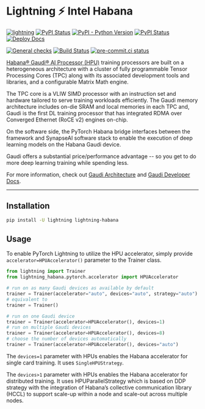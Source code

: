 # Lightning ⚡ Intel Habana

[![lightning](https://img.shields.io/badge/-Lightning_2.0+-792ee5?logo=pytorchlightning&logoColor=white)](https://lightning.ai/)
[![PyPI Status](https://badge.fury.io/py/lightning-habana.svg)](https://badge.fury.io/py/lightning-habana)
[![PyPI - Python Version](https://img.shields.io/pypi/pyversions/lightning-habana)](https://pypi.org/project/lightning-habana/)
[![PyPI Status](https://pepy.tech/badge/lightning-habana)](https://pepy.tech/project/lightning-habana)
[![Deploy Docs](https://github.com/Lightning-AI/lightning-Habana/actions/workflows/docs-deploy.yml/badge.svg)](https://lightning-ai.github.io/lightning-Habana/)

[![General checks](https://github.com/Lightning-AI/lightning-habana/actions/workflows/ci-checks.yml/badge.svg?event=push)](https://github.com/Lightning-AI/lightning-habana/actions/workflows/ci-checks.yml)
[![Build Status](https://dev.azure.com/Lightning-AI/compatibility/_apis/build/status/Lightning-AI.lightning-Habana?branchName=main)](https://dev.azure.com/Lightning-AI/compatibility/_build/latest?definitionId=45&branchName=main)
[![pre-commit.ci status](https://results.pre-commit.ci/badge/github/Lightning-AI/lightning-Habana/main.svg)](https://results.pre-commit.ci/latest/github/Lightning-AI/lightning-Habana/main)

[Habana® Gaudi® AI Processor (HPU)](https://habana.ai/) training processors are built on a heterogeneous architecture with a cluster of fully programmable Tensor Processing Cores (TPC) along with its associated development tools and libraries, and a configurable Matrix Math engine.

The TPC core is a VLIW SIMD processor with an instruction set and hardware tailored to serve training workloads efficiently.
The Gaudi memory architecture includes on-die SRAM and local memories in each TPC and,
Gaudi is the first DL training processor that has integrated RDMA over Converged Ethernet (RoCE v2) engines on-chip.

On the software side, the PyTorch Habana bridge interfaces between the framework and SynapseAI software stack to enable the execution of deep learning models on the Habana Gaudi device.

Gaudi offers a substantial price/performance advantage -- so you get to do more deep learning training while spending less.

For more information, check out [Gaudi Architecture](https://docs.habana.ai/en/latest/Gaudi_Overview/Gaudi_Overview.html#gaudi-architecture%3E) and [Gaudi Developer Docs](https://developer.habana.ai).

______________________________________________________________________

## Installation

```bash
pip install -U lightning lightning-habana
```

## Usage

To enable PyTorch Lightning to utilize the HPU accelerator, simply provide `accelerator=HPUAccelerator()` parameter to the Trainer class.

```python
from lightning import Trainer
from lightning_habana.pytorch.accelerator import HPUAccelerator

# run on as many Gaudi devices as available by default
trainer = Trainer(accelerator="auto", devices="auto", strategy="auto")
# equivalent to
trainer = Trainer()

# run on one Gaudi device
trainer = Trainer(accelerator=HPUAccelerator(), devices=1)
# run on multiple Gaudi devices
trainer = Trainer(accelerator=HPUAccelerator(), devices=8)
# choose the number of devices automatically
trainer = Trainer(accelerator=HPUAccelerator(), devices="auto")
```

The `devices=1` parameter with HPUs enables the Habana accelerator for single card training. It uses `SingleHPUStrategy`.

The `devices>1` parameter with HPUs enables the Habana accelerator for distributed training. It uses HPUParallelStrategy which is based on DDP strategy with the integration of Habana’s collective communication library (HCCL) to support scale-up within a node and scale-out across multiple nodes.
